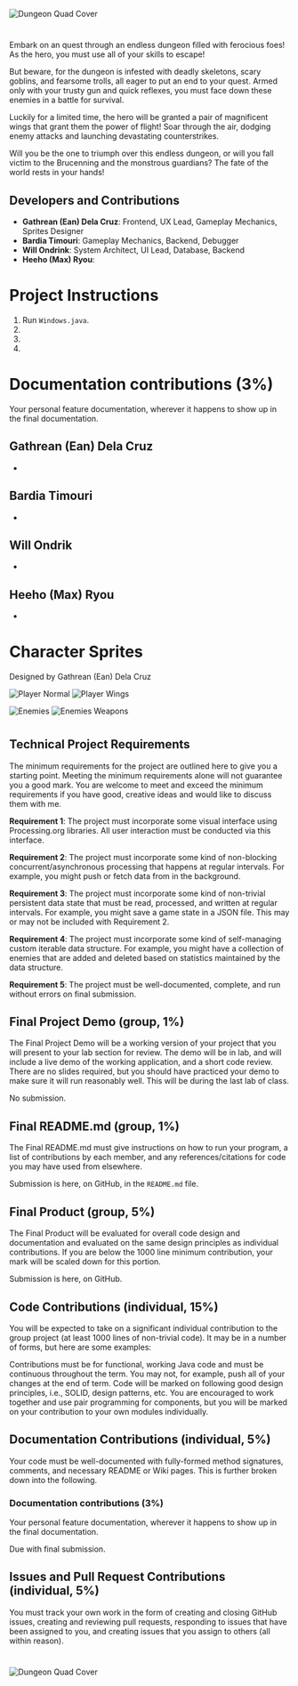 ![Dungeon Quad Cover](https://cdn.discordapp.com/attachments/1049034798691254293/1088138904860885092/dungeonquad_gh.png)
#
Embark on an quest through an endless dungeon filled with ferocious foes! As the hero, you must use all of your skills to escape!

But beware, for the dungeon is infested with deadly skeletons, scary goblins, and fearsome trolls, all eager to put an end to your quest. Armed only with your trusty gun and quick reflexes, you must face down these enemies in a battle for survival.

Luckily for a limited time, the hero will be granted a pair of magnificent wings that grant them the power of flight! Soar through the air, dodging enemy attacks and launching devastating counterstrikes.

Will you be the one to triumph over this endless dungeon, or will you fall victim to the Brucenning and the monstrous guardians? The fate of the world rests in your hands!

## Developers and Contributions
- **Gathrean (Ean) Dela Cruz**: Frontend, UX Lead, Gameplay Mechanics, Sprites Designer
- **Bardia Timouri**: Gameplay Mechanics, Backend, Debugger
- **Will Ondrink**: System Architect, UI Lead, Database, Backend
- **Heeho (Max) Ryou**: 

# Project Instructions
1. Run `Windows.java`.
2. 
3. 
4.

# Documentation contributions (3%)
Your personal feature documentation, wherever it happens to show up in the final documentation.

## Gathrean (Ean) Dela Cruz
-

## Bardia Timouri
- 

## Will Ondrik
-

## Heeho (Max) Ryou
-

# Character Sprites 
Designed by Gathrean (Ean) Dela Cruz

![Player Normal](https://cdn.discordapp.com/attachments/1049034798691254293/1088895424800239627/normal_gh.png)
![Player Wings](https://cdn.discordapp.com/attachments/1049034798691254293/1088895425240633414/wings_gh.png)

![Enemies](https://cdn.discordapp.com/attachments/1049034798691254293/1088892861853995089/enemiesv2_gh.png)
![Enemies Weapons](https://cdn.discordapp.com/attachments/1049034798691254293/1088894365721690214/weapons_gh.png)

#
#
#
#
#
#
#
#
#
#
## Technical Project Requirements

The minimum requirements for the project are outlined here to give you a starting point. Meeting the minimum requirements alone will not guarantee you a good mark. You are welcome to meet and exceed the minimum requirements if you have good, creative ideas and would like to discuss them with me.

**Requirement 1**: The project must incorporate some visual interface using Processing.org libraries. All user interaction must be conducted via this interface.

**Requirement 2**: The project must incorporate some kind of non-blocking concurrent/asynchronous processing that happens at regular intervals. For example, you might push or fetch data from in the background.

**Requirement 3**: The project must incorporate some kind of non-trivial persistent data state that must be read, processed, and written at regular intervals. For example, you might save a game state in a JSON file. This may or may not be included with Requirement 2.

**Requirement 4**: The project must incorporate some kind of self-managing custom iterable data structure. For example, you might have a collection of enemies that are added and deleted based on statistics maintained by the data structure.

**Requirement 5**: The project must be well-documented, complete, and run without errors on final submission.


## Final Project Demo (group, 1%)

The Final Project Demo will be a working version of your project that you will present to your lab section for review. The demo will be in lab, and will include a live demo of the working application, and a short code review. There are no slides required, but you should have practiced your demo to make sure it will run reasonably well. This will be during the last lab of class.

No submission.

## Final README.md (group, 1%)

The Final README.md must give instructions on how to run your program, a list of contributions by each member, and any references/citations for code you may have used from elsewhere. 

Submission is here, on GitHub, in the `README.md` file.

## Final Product (group, 5%)

The Final Product will be evaluated for overall code design and documentation and evaluated on the same design principles as individual contributions. If you are below the 1000 line minimum contribution, your mark will be scaled down for this portion.

Submission is here, on GitHub.

## Code Contributions (individual, 15%)

You will be expected to take on a significant individual contribution to the group project (at least 1000 lines of non-trivial code). It may be in a number of forms, but here are some examples:

Contributions must be for functional, working Java code and must be continuous throughout the term. You may not, for example, push all of your changes at the end of term. Code will be marked on following good design principles, i.e., SOLID, design patterns, etc. You are encouraged to work together and use pair programming for components, but you will be marked on your contribution to your own modules individually.

## Documentation Contributions (individual, 5%)

Your code must be well-documented with fully-formed method signatures, comments, and necessary README or Wiki pages. This is further broken down into the following.

### Documentation contributions (3%)
Your personal feature documentation, wherever it happens to show up in the final documentation.

Due with final submission.

## Issues and Pull Request Contributions (individual, 5%)
You must track your own work in the form of creating and closing GitHub issues, creating and reviewing pull requests, responding to issues that have been assigned to you, and creating issues that you assign to others (all within reason).

#
![Dungeon Quad Cover](https://cdn.discordapp.com/attachments/1049034798691254293/1088137433125765171/DungeonQuad.jpg)

